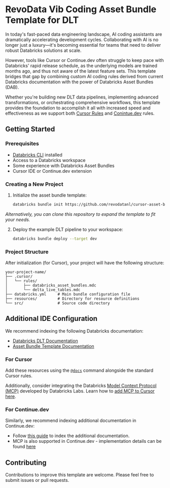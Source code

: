 # RevoData Vib Coding Asset Bundle Template for DLT

In today's fast-paced data engineering landscape, AI coding assistants are dramatically accelerating development cycles. Collaborating with AI is no longer just a luxury—it's becoming essential for teams that need to deliver robust Databricks solutions at scale.

However, tools like Cursor or Continue.dev often struggle to keep pace with Databricks' rapid release schedule, as the underlying models are trained months ago, and thus not aware of the latest feature sets. This template bridges that gap by combining custom AI coding rules derived from current Databricks documentation with the power of Databricks Asset Bundles (DAB).

Whether you're building new DLT data pipelines, implementing advanced transformations, or orchestrating comprehensive workflows, this template provides the foundation to accomplish it all with increased speed and effectiveness as we support both [Cursor Rules](https://docs.cursor.com/context/rules) and [Conintue.dev](https://docs.continue.dev/customize/deep-dives/rules) rules.

## Getting Started

### Prerequisites

- [Databricks CLI](https://docs.databricks.com/dev-tools/cli/index.html) installed
- Access to a Databricks workspace
- Some experience with Databricks Asset Bundles
- Cursor IDE or Continue.dev extension

### Creating a New Project

1. Initialize the asset bundle template: 
 
    ```BASH
    databricks bundle init https://github.com/revodatanl/cursor-asset-bundle-template.git --profile <profile>
    ```

*Alternatively, you can clone this repository to expand the template to fit your needs.*

2. Deploy the example DLT pipeline to your workspace: 

    ```BASH 
    databricks bundle deploy --target dev
    ```

### Project Structure

After initialization (for Cursor), your project will have the following structure:

```TEXT
your-project-name/
├── .cursor/
│   └── rules/
│       ├── databricks_asset_bundles.mdc
│       └── delta_live_tables.mdc
├── databricks.yml     # Main bundle configuration file
├── resources/         # Directory for resource definitions 
└── src/               # Source code directory
```

## Additional IDE Configuration

We recommend indexing the following Databricks documentation:

- [Databricks DLT Documentation](https://docs.databricks.com/aws/en/dlt)
- [Asset Bundle Template Documentation](https://docs.databricks.com/aws/en/dev-tools/bundles/)

### For Cursor

Add these resources using the [`@docs`](https://docs.cursor.com/context/@-symbols/@-docs) command alongside the standard Cursor rules.

Additionally, consider integrating the Databricks [Model Context Protocol (MCP)](https://github.com/databrickslabs/mcp?tab=readme-ov-file#unity-catalog-server) developed by Databricks Labs. Learn how to [add MCP to Cursor here](https://docs.cursor.com/context/model-context-protocol).

### For Continue.dev

Similarly, we recommend indexing additional documentation in Continue.dev:

- Follow [this guide](https://docs.continue.dev/customize/deep-dives/docs) to index the additional documentation.
- MCP is also supported in Continue.dev - implementation details can be found [here](https://docs.continue.dev/customize/deep-dives/mcp)

## Contributing

Contributions to improve this template are welcome. Please feel free to submit issues or pull requests.